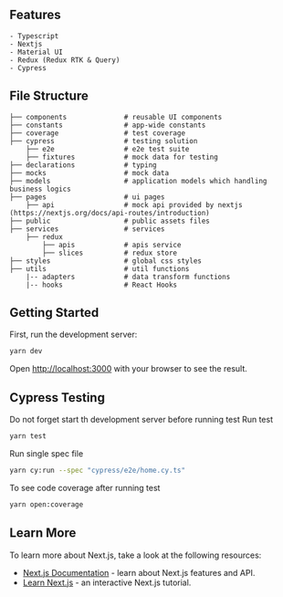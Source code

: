 ## Features
    - Typescript
    - Nextjs
    - Material UI
    - Redux (Redux RTK & Query)
    - Cypress

## File Structure
    ├── components              # reusable UI components
    ├── constants               # app-wide constants
    ├── coverage                # test coverage
    ├── cypress                 # testing solution
        ├── e2e                 # e2e test suite
        ├── fixtures            # mock data for testing
    ├── declarations            # typing
    ├── mocks                   # mock data
    ├── models                  # application models which handling business logics
    ├── pages                   # ui pages
        ├── api                 # mock api provided by nextjs (https://nextjs.org/docs/api-routes/introduction)
    ├── public                  # public assets files
    ├── services                # services
        ├── redux
            ├── apis            # apis service
            ├── slices          # redux store
    ├── styles                  # global css styles
    ├── utils                   # util functions
        |-- adapters            # data transform functions
        |-- hooks               # React Hooks


## Getting Started
First, run the development server:
```bash
yarn dev
```

Open [http://localhost:3000](http://localhost:3000) with your browser to see the result.
## Cypress Testing
Do not forget start th development server before running test
Run test
```bash
yarn test
```

Run single spec file
```bash
yarn cy:run --spec "cypress/e2e/home.cy.ts"
```

To see code coverage after running test
```bash
yarn open:coverage
```
## Learn More

To learn more about Next.js, take a look at the following resources:

- [Next.js Documentation](https://nextjs.org/docs) - learn about Next.js features and API.
- [Learn Next.js](https://nextjs.org/learn) - an interactive Next.js tutorial.

